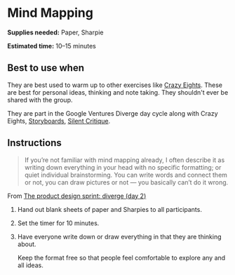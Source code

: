 # Mind Mapping

**Supplies needed:** Paper, Sharpie

**Estimated time:** 10–15 minutes

## Best to use when

They are best used to warm up to other exercises like [Crazy Eights](crazy-eights.md). These are best for personal ideas, thinking and note taking. They shouldn't ever be shared with the group.

They are part in the Google Ventures Diverge day cycle along with Crazy Eights, [Storyboards](storyboards.md), [Silent Critique](silent-critique.md).

## Instructions

> If you’re not familiar with mind mapping already, I often describe it as writing down everything in your head with no specific formatting; or quiet individual brainstorming. You can write words and connect them or not, you can draw pictures or not — you basically can’t do it wrong.

From [The product design sprint: diverge \(day 2\)](http://www.gv.com/lib/the-product-design-sprint-divergeday2)

1. Hand out blank sheets of paper and Sharpies to all participants.
2. Set the timer for 10 minutes.
3. Have everyone write down or draw everything in that they are thinking about.

   Keep the format free so that people feel comfortable to explore any and all ideas.

